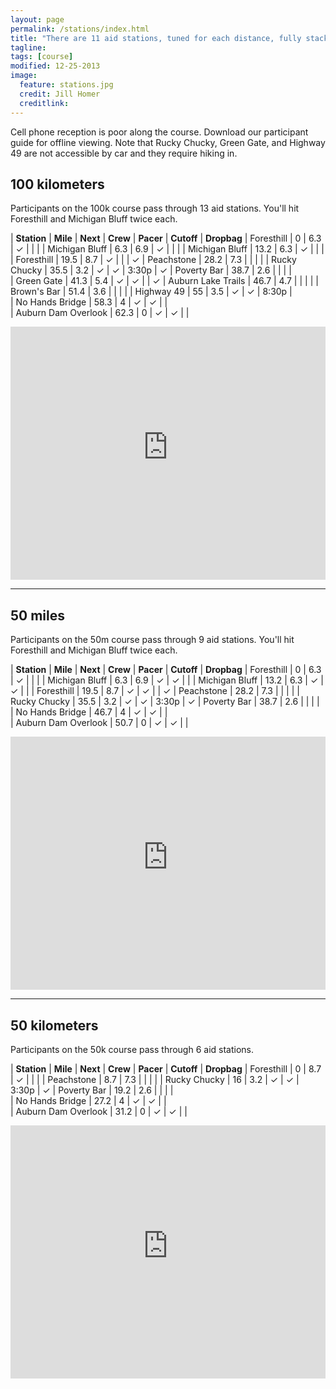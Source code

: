 ```yaml
---
layout: page
permalink: /stations/index.html
title: "There are 11 aid stations, tuned for each distance, fully stacked with good people and supplies."
tagline: 
tags: [course]
modified: 12-25-2013
image:
  feature: stations.jpg
  credit: Jill Homer
  creditlink: 
---
```


Cell phone reception is poor along the course. Download our participant guide for offline viewing. Note that Rucky Chucky, Green Gate, and Highway 49 are not accessible by car and they require hiking in.

## 100 kilometers

Participants on the 100k course pass through 13 aid stations. You'll hit Foresthill and Michigan Bluff twice each.

| **Station** | **Mile** | **Next** | **Crew** | **Pacer** | **Cutoff** | **Dropbag**
| Foresthill <span class="circleBase legend" style="background:#33CC33;"></span> | 0 | 6.3 | ✓ |  | | 
| Michigan Bluff <span class="circleBase legend" style="background:#FF9900;"></span> | 6.3 | 6.9 | ✓ |  | | 
| Michigan Bluff <span class="circleBase legend" style="background:#FF9900;"></span> | 13.2 | 6.3 | ✓ |  | | 
| Foresthill <span class="circleBase legend" style="background:#33CC33;"></span> | 19.5 | 8.7 | ✓ |  | | ✓ 
| Peachstone <span class="circleBase legend" style="background:#FF00FF;"></span> | 28.2 | 7.3 |  |  | | 
| Rucky Chucky <span class="circleBase legend" style="background:#FFCC00;"></span> | 35.5 | 3.2 | ✓  | ✓ | 3:30p | ✓ 
| Poverty Bar <span class="circleBase legend" style="background:#0099FF;"></span> | 38.7 | 2.6 | |  |  |  
| Green Gate <span class="circleBase legend" style="background:#9900FF;"></span> | 41.3 | 5.4 | ✓ | ✓ |  | ✓ 
| Auburn Lake Trails <span class="circleBase legend" style="background:#996600;"></span> | 46.7 | 4.7 |  |  |  | 
| Brown's Bar <span class="circleBase legend" style="background:#669999;"></span> | 51.4 | 3.6 |  |  |  | 
| Highway 49 <span class="circleBase legend" style="background:#2ADACB;"></span> | 55 | 3.5 | ✓ | ✓ | 8:30p |  
| No Hands Bridge <span class="circleBase legend" style="background:#87140E;"></span> | 58.3 | 4 | ✓ | ✓ | |  
| Auburn Dam Overlook <span class="circleBase legend" style="background:#2e5387;"></span> | 62.3 | 0 | ✓ | ✓ | |  

<iframe width='100%' height='405' frameborder='0' src='http://trasontrailraces.cartodb.com/viz/bbb1b814-7034-11e3-b1ee-1796527001a2/embed_map?title=false&description=false&search=false&shareable=false&cartodb_logo=true&layer_selector=false&legends=false&scrollwheel=false&sublayer_options=1%7C1&sql=&sw_lat=38.89737072309845&sw_lon=-121.04678392410278&ne_lat=39.0281772419617&ne_lon=-120.71719408035278'></iframe>

<hr>

## 50 miles

Participants on the 50m course pass through 9 aid stations. You'll hit Foresthill and Michigan Bluff twice each.


| **Station** | **Mile** | **Next** | **Crew** | **Pacer** | **Cutoff** | **Dropbag**
| Foresthill <span class="circleBase legend" style="background:#33CC33;"></span> | 0 | 6.3 | ✓ |  | | 
| Michigan Bluff <span class="circleBase legend" style="background:#FF9900;"></span> | 6.3 | 6.9 | ✓ | ✓ | | 
| Michigan Bluff <span class="circleBase legend" style="background:#FF9900;"></span> | 13.2 | 6.3 | ✓ | ✓ | | 
| Foresthill <span class="circleBase legend" style="background:#33CC33;"></span> | 19.5 | 8.7 | ✓ | ✓ | | ✓ 
| Peachstone <span class="circleBase legend" style="background:#FF00FF;"></span> | 28.2 | 7.3 |  |  | | 
| Rucky Chucky <span class="circleBase legend" style="background:#FFCC00;"></span> | 35.5 | 3.2 | ✓  | ✓ | 3:30p | ✓ 
| Poverty Bar <span class="circleBase legend" style="background:#0099FF;"></span> | 38.7 | 2.6 | |  |  |  
| No Hands Bridge <span class="circleBase legend" style="background:#87140E;"></span> | 46.7 | 4 | ✓ | ✓ | |  
| Auburn Dam Overlook <span class="circleBase legend" style="background:#2e5387;"></span> | 50.7 | 0 | ✓ | ✓ | | 

<iframe width='100%' height='405' frameborder='0' src='http://trasontrailraces.cartodb.com/viz/e900e958-70b0-11e3-a8ff-43cb6bb4e80d/embed_map?title=false&description=false&search=false&shareable=false&cartodb_logo=true&layer_selector=false&legends=false&scrollwheel=false&sublayer_options=1%7C1&sql=&sw_lat=38.904985471301785&sw_lon=-121.06669664382935&ne_lat=39.03577794297157&ne_lon=-120.73710680007935'></iframe>

<hr>

## 50 kilometers

Participants on the 50k course pass through 6 aid stations. 


| **Station** | **Mile** | **Next** | **Crew** | **Pacer** | **Cutoff** | **Dropbag**
| Foresthill <span class="circleBase legend" style="background:#33CC33;"></span> | 0 | 8.7 | ✓ |  | | 
| Peachstone <span class="circleBase legend" style="background:#FF00FF;"></span> | 8.7 | 7.3 |  |  | | 
| Rucky Chucky <span class="circleBase legend" style="background:#FFCC00;"></span> | 16 | 3.2 | ✓  | ✓ | 3:30p | ✓ 
| Poverty Bar <span class="circleBase legend" style="background:#0099FF;"></span> | 19.2 | 2.6 | |  |  |  
| No Hands Bridge <span class="circleBase legend" style="background:#87140E;"></span> | 27.2 | 4 | ✓ | ✓ | |  
| Auburn Dam Overlook <span class="circleBase legend" style="background:#2e5387;"></span> | 31.2 | 0 | ✓ | ✓ | | 

<iframe width='100%' height='405' frameborder='0' src='http://trasontrailraces.cartodb.com/viz/c1da12c2-70b6-11e3-821d-b9f4542d7259/embed_map?title=false&description=false&search=false&shareable=false&cartodb_logo=true&layer_selector=false&legends=false&scrollwheel=false&sublayer_options=1%7C1&sql=&sw_lat=38.884677661434736&sw_lon=-121.1024022102356&ne_lat=39.01550759051314&ne_lon=-120.7728123664856'></iframe>
